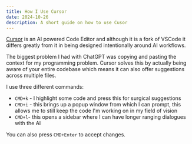 ```yaml
---
title: How I Use Cursor
date: 2024-10-26
description: A short guide on how to use Cusor
---
```

[Cursor](https://www.cursor.com) is an AI powered Code Editor and although it is a fork of VSCode it differs greatly from it in being designed intentionally around AI workflows.

The biggest problem I had with ChatGPT was copying and pasting the context for my programming problem. Cursor solves this by actually being aware of your entire codebase which means it can also offer suggestions across multiple files.

I use three different commands:
- `CMD+k` - I highlight some code and press this for surgical suggestions
- `CMD+i` - this brings up a popup window from which I can prompt, this allows me to still keep the code I'm working on in my field of vision 
- `CMD+l`- this opens a sidebar where I can have longer ranging dialogues with the AI

You can also press `CMD+Enter` to accept changes. 

